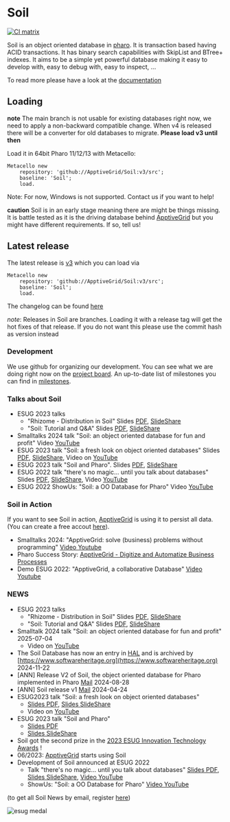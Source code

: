 # Soil

[![CI matrix](https://github.com//ApptiveGrid/Soil/actions/workflows/build.yml/badge.svg)](https://github.com//ApptiveGrid/Soil/actions/workflows/build.yml)

Soil is an object oriented database in [pharo](http://pharo.org). It is transaction based having ACID transactions. It has binary search capabilities with SkipList and BTree+ indexes. It aims to be a simple yet powerful database making it easy to develop with, easy to debug with, easy to inspect, ... 


To read more please have a look at the [documentation](./docs/soil.md)


## Loading

**note** The main branch is not usable for existing databases right now, we need to apply a non-backward compatible change. When v4 is released there will be a converter for old databases to migrate. **Please load v3 until then**

Load it in 64bit Pharo 11/12/13 with Metacello:

```smalltalk
Metacello new 
	repository: 'github://ApptiveGrid/Soil:v3/src';
	baseline: 'Soil';
	load.
```
Note: For now, Windows is not supported. Contact us if you want to help!

**caution** Soil is in an early stage meaning there are might be things missing. It is battle tested as it is the driving database behind [ApptiveGrid](http://www.apptivegrid.de) but you might have different requirements. If so, tell us!

## Latest release

The latest release is [v3](https://github.com/ApptiveGrid/Soil/tree/v3) which you can load via

```smalltalk
Metacello new 
	repository: 'github://ApptiveGrid/Soil:v3/src';
	baseline: 'Soil';
	load.
```

The changelog can be found [here](https://github.com/ApptiveGrid/Soil/blob/v3/docs/changelog.md)

*note*: Releases in Soil are branches. Loading it with a release tag will get the hot fixes of that release. If you do not want this please use the commit hash as version instead

### Development

We use github for organizing our development. You can see what we are doing right now on the [project board](https://github.com/orgs/ApptiveGrid/projects/2). An up-to-date list of milestones you can find in [milestones](https://github.com/ApptiveGrid/Soil/milestones?direction=desc&sort=completeness&state=open). 

### Talks about Soil
- ESUG 2023 talks
	-  "Rhizome - Distribution in Soil" Slides [PDF](https://archive.esug.org/ESUG2025/day2/209-hart-rhizome.pdf), [SlideShare](https://www.slideshare.net/slideshow/rhizome-distribution-in-soil-esug-2025/281735029)
   	-  "Soil: Tutorial and Q&A" Slides [PDF](https://archive.esug.org/ESUG2025/day2/210-denk-soil-tutorial.pdf), [SlideShare](https://www.slideshare.net/slideshow/soil-tutorial-and-q-a-esug-2025-gdansk/281735146)
- Smalltalks 2024 talk "Soil: an object oriented database for fun and profit" Video [YouTube](https://www.youtube.com/watch?v=JWY5HCUlX_4)
- ESUG 2023 talk "Soil: a fresh look on object oriented databases" Slides [PDF](http://archive.esug.org/ESUG2023/day3/02_1%20-%20Soil,%20a%20Fresh%20Look%20on%20Object%20Oriented%20Databases.pdf), [SlideShare](https://www.slideshare.net/slideshow/soil-a-fresh-look-on-object-oriented-databases/260898335), Video on [YouTube](https://www.youtube.com/watch?v=ui4TXcv7tus)
- ESUG 2023 talk "Soil and Pharo". Slides [PDF](http://archive.esug.org/ESUG2023/day3/02_2%20-%20Soil%20and%20Pharo.pdf), [SlideShare](https://www.slideshare.net/esug/soil-and-pharo-260898369)
- ESUG 2022 talk "there's no magic... until you talk about databases" Slides [PDF](http://archive.esug.org/ESUG2022/02Tuesday/08-hartl-deployment.pdf), [SlideShare](https://www.slideshare.net/slideshow/theres-no-magic-until-you-talk-about-databases/253132135), Video [YouTube](https://www.youtube.com/watch?v=MLtaHeFgbNo)
- ESUG 2022 ShowUs: "Soil: a OO Database for Pharo" Video [YouTube](https://www.youtube.com/watch?v=_5mk7yYVzds&t=3s)

### Soil in Action

If you want to see Soil in action,  [ApptiveGrid](https://www.apptivegrid.de) is using it to persist all data. (You can create a free accout [here](https://app.apptivegrid.de)). 

- Smalltalks 2024: "ApptiveGrid: solve (business) problems without programming"  [Video Youtube](https://www.youtube.com/watch?v=aPtsGswPJAc)
- Pharo Success Story: [ApptiveGrid - Digitize and Automatize Business Processes](https://www.pharo.org/success/ApptiveGrid.html)
- Demo ESUG 2022: "ApptiveGrid, a collaborative Database" [Video Youtube](https://www.youtube.com/watch?v=VVkJsIIqMKM)

### NEWS 
- ESUG 2023 talks
	-  "Rhizome - Distribution in Soil" Slides [PDF](https://archive.esug.org/ESUG2025/day2/209-hart-rhizome.pdf), [SlideShare](https://www.slideshare.net/slideshow/rhizome-distribution-in-soil-esug-2025/281735029)
   	-  "Soil: Tutorial and Q&A" Slides [PDF](https://archive.esug.org/ESUG2025/day2/210-denk-soil-tutorial.pdf), [SlideShare](https://www.slideshare.net/slideshow/soil-tutorial-and-q-a-esug-2025-gdansk/281735146)
- Smalltalk 2024 talk "Soil: an object oriented database for fun and profit" 2025-07-04
	- Video on [YouTube](https://www.youtube.com/watch?v=JWY5HCUlX_4)
- The Soil Database has now an entry in [HAL](https://hal.science/hal-04726251) and is archived by [https://www.softwareheritage.org](https://www.softwareheritage.org) 2024-11-22
- [ANN] Release V2 of Soil, the object oriented database for Pharo implemented in Pharo [Mail](https://lists.pharo.org/empathy/thread/OE434T74GYE74GUNP3GLKYAZGGBXUSWT) 2024-08-28
- [ANN] Soil release v1 [Mail](https://lists.pharo.org/empathy/thread/6VYPN7R6TQPWDKQTRXUV7S6UU5AEMPV7) 2024-04-24
- ESUG2023 talk "Soil: a fresh look on object oriented databases"
	- [Slides PDF](http://archive.esug.org/ESUG2023/day3/02_1%20-%20Soil,%20a%20Fresh%20Look%20on%20Object%20Oriented%20Databases.pdf), [Slides SlideShare](https://www.slideshare.net/slideshow/soil-a-fresh-look-on-object-oriented-databases/260898335)
 	- Video on [YouTube](https://www.youtube.com/watch?v=ui4TXcv7tus)
- ESUG 2023 talk "Soil and Pharo"
  	- [Slides PDF](http://archive.esug.org/ESUG2023/day3/02_2%20-%20Soil%20and%20Pharo.pdf)
	- [Slides SlideShare](https://www.slideshare.net/esug/soil-and-pharo-260898369)
- Soil got the second prize in the [2023 ESUG Innovation Technology Awards](https://esug.github.io/2023-Conference/awardsSubmissions.html) !
- 06/2023: [ApptiveGrid](https://www.apptivegrid.de) starts using Soil
- Development of Soil announced at ESUG 2022
	- Talk "there's no magic... until you talk about databases"  [Slides PDF](http://archive.esug.org/ESUG2022/02Tuesday/08-hartl-deployment.pdf), [Slides SlideShare](https://www.slideshare.net/slideshow/theres-no-magic-until-you-talk-about-databases/253132135), [Video YouTube](https://www.youtube.com/watch?v=MLtaHeFgbNo)
 	- ShowUs: "Soil: a OO Database for Pharo"  [Video YouTube](https://www.youtube.com/watch?v=_5mk7yYVz)

(to get all Soil News by email, register [here](https://app.apptivegrid.de/api/r/623c52b04872209f7f96c908/6880cf1feeeecc1455f9cfc8/BDOmRVrRfuAzfyGa0wAGeVJBkUQzMsq0WKExnASoA79BfeX69KR))

![esug medal](https://esug.github.io/2022-Conference/esugAwards2ndSilverRoundMedal.png)
